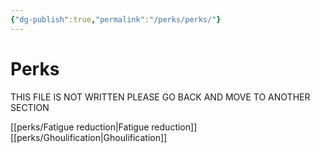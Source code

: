 ```yaml
---
{"dg-publish":true,"permalink":"/perks/perks/"}
---
```


# Perks

THIS FILE IS NOT WRITTEN PLEASE GO BACK AND MOVE TO ANOTHER SECTION

[[perks/Fatigue reduction\|Fatigue reduction]]
[[perks/Ghoulification\|Ghoulification]]